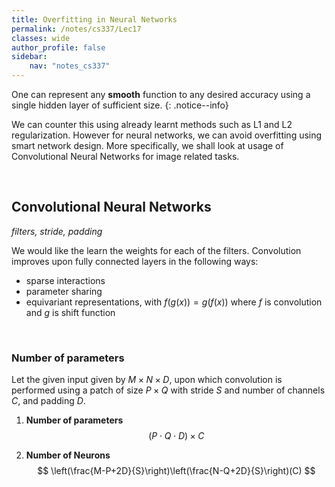 ```yaml
---
title: Overfitting in Neural Networks
permalink: /notes/cs337/Lec17
classes: wide
author_profile: false
sidebar:
    nav: "notes_cs337"
---
```

<script type="text/javascript" src="https://code.jquery.com/jquery-1.7.1.min.js"></script>

<script type="text/x-mathjax-config">
  MathJax.Hub.Config({
    tex2jax: {
      inlineMath: [ ['$','$'], ["\\(","\\)"] ],
      processEscapes: true
    }
  });
</script>
<script type="text/javascript" async src="https://cdnjs.cloudflare.com/ajax/libs/mathjax/2.7.5/latest.js?config=TeX-MML-AM_CHTML" async></script>

<!-- Notes begin from here -->

One can represent any **smooth** function to any desired accuracy using a single hidden layer of sufficient size.
{: .notice--info}

We can counter this using already learnt methods such as L1 and L2 regularization. However for neural networks, we can avoid overfitting using smart network design. More specifically, we shall look at usage of Convolutional Neural Networks for image related tasks.

&nbsp;

## Convolutional Neural Networks

*filters, stride, padding*

We would like the learn the weights for each of the filters. Convolution improves upon fully connected layers in the following ways:

- sparse interactions
- parameter sharing
- equivariant representations, with $f(g(x)) = g(f(x))$ where $f$ is convolution and $g$ is shift function

&nbsp;

### Number of parameters

Let the given input given by $M\times N\times D$, upon which convolution is performed using a patch of size $P\times Q$ with stride $S$ and number of channels $C$, and padding $D$. 

1. **Number of parameters**
  $$ (P\cdot Q\cdot D)\times C $$

2. **Number of Neurons**
$$ \left(\frac{M-P+2D}{S}\right)\left(\frac{N-Q+2D}{S}\right)(C) $$

